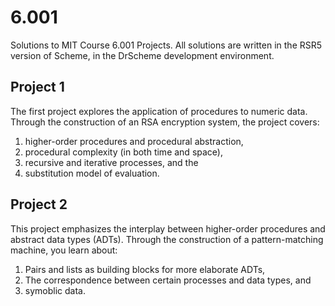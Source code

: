 # 6.001

Solutions to MIT Course 6.001 Projects. All solutions are written in the RSR5 version of Scheme, in the DrScheme development environment.

## Project 1
The first project explores the application of procedures to numeric data. Through the construction of an RSA encryption system, the project covers:

1. higher-order procedures and procedural abstraction,
2. procedural complexity (in both time and space), 
3. recursive and iterative processes, and the
4. substitution model of evaluation.

## Project 2
This project emphasizes the interplay between higher-order procedures and abstract data types (ADTs). Through the construction of a pattern-matching machine, you learn about: 

1. Pairs and lists as building blocks for more elaborate ADTs,
2. The correspondence between certain processes and data types, and
3. symoblic data.
